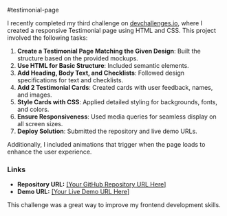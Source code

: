 #testimonial-page

I recently completed my third challenge on [devchallenges.io](https://devchallenges.io), where I created a responsive Testimonial page using HTML and CSS. This project involved the following tasks:

1. **Create a Testimonial Page Matching the Given Design**: Built the structure based on the provided mockups.
2. **Use HTML for Basic Structure**: Included semantic elements.
3. **Add Heading, Body Text, and Checklists**: Followed design specifications for text and checklists.
4. **Add 2 Testimonial Cards**: Created cards with user feedback, names, and images.
5. **Style Cards with CSS**: Applied detailed styling for backgrounds, fonts, and colors.
6. **Ensure Responsiveness**: Used media queries for seamless display on all screen sizes.
7. **Deploy Solution**: Submitted the repository and live demo URLs.

Additionally, I included animations that trigger when the page loads to enhance the user experience.

### Links
- **Repository URL:** [[Your GitHub Repository URL Here]](https://github.com/vishwa-akshat/testimonial-page)
- **Demo URL:** [[Your Live Demo URL Here]](https://vishwa-akshat.github.io/testimonial-page/)

This challenge was a great way to improve my frontend development skills.
